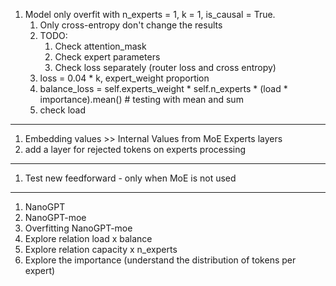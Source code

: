 1. Model only overfit with n_experts = 1, k = 1, is_causal = True. 
   1. Only cross-entropy don't change the results
   2. TODO:
      1. Check attention_mask
      2. Check expert parameters
      3. Check loss separately (router loss and cross entropy)
   3. loss = 0.04 * k, expert_weight proportion
   4. balance_loss = self.experts_weight * self.n_experts * (load * importance).mean() # testing with mean and sum
   5. check load


----
1. Embedding values >> Internal Values from MoE Experts layers
2. add a layer for rejected tokens on experts processing

----
1. Test new feedforward - only when MoE is not used



-----------------

1. NanoGPT
2. NanoGPT-moe
3. Overfitting NanoGPT-moe
4. Explore relation load x balance
5. Explore relation capacity x n_experts
6. Explore the importance (understand the distribution of tokens per expert)